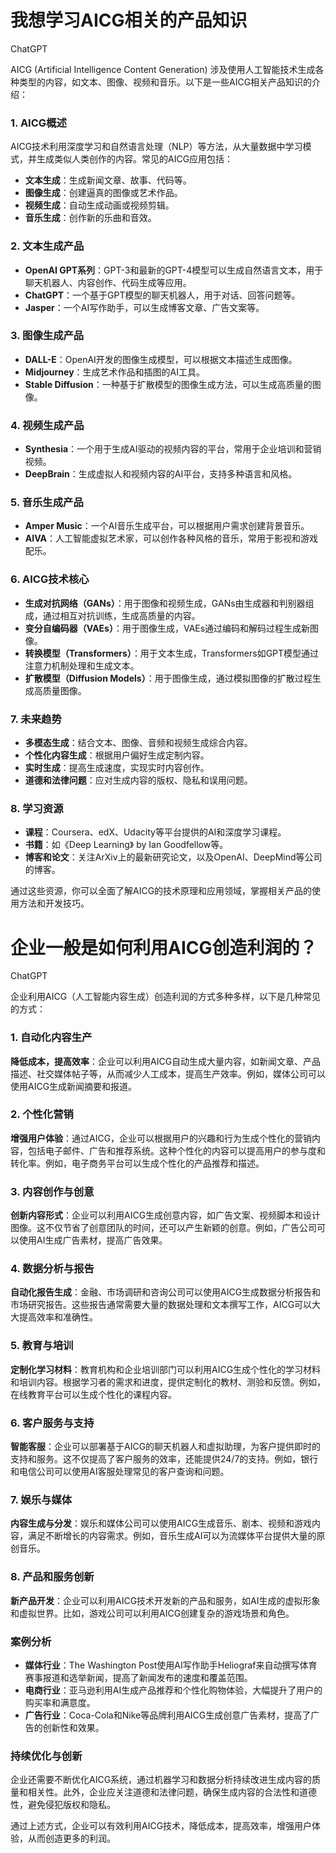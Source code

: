 # 我想学习AICG相关的产品知识

ChatGPT

AICG (Artificial Intelligence Content Generation) 涉及使用人工智能技术生成各种类型的内容，如文本、图像、视频和音乐。以下是一些AICG相关产品知识的介绍：

### 1. AICG概述

AICG技术利用深度学习和自然语言处理（NLP）等方法，从大量数据中学习模式，并生成类似人类创作的内容。常见的AICG应用包括：

- **文本生成**：生成新闻文章、故事、代码等。
- **图像生成**：创建逼真的图像或艺术作品。
- **视频生成**：自动生成动画或视频剪辑。
- **音乐生成**：创作新的乐曲和音效。

### 2. 文本生成产品

- **OpenAI GPT系列**：GPT-3和最新的GPT-4模型可以生成自然语言文本，用于聊天机器人、内容创作、代码生成等应用。
- **ChatGPT**：一个基于GPT模型的聊天机器人，用于对话、回答问题等。
- **Jasper**：一个AI写作助手，可以生成博客文章、广告文案等。

### 3. 图像生成产品

- **DALL-E**：OpenAI开发的图像生成模型，可以根据文本描述生成图像。
- **Midjourney**：生成艺术作品和插图的AI工具。
- **Stable Diffusion**：一种基于扩散模型的图像生成方法，可以生成高质量的图像。

### 4. 视频生成产品

- **Synthesia**：一个用于生成AI驱动的视频内容的平台，常用于企业培训和营销视频。
- **DeepBrain**：生成虚拟人和视频内容的AI平台，支持多种语言和风格。

### 5. 音乐生成产品

- **Amper Music**：一个AI音乐生成平台，可以根据用户需求创建背景音乐。
- **AIVA**：人工智能虚拟艺术家，可以创作各种风格的音乐，常用于影视和游戏配乐。

### 6. AICG技术核心

- **生成对抗网络（GANs）**：用于图像和视频生成，GANs由生成器和判别器组成，通过相互对抗训练，生成高质量的内容。
- **变分自编码器（VAEs）**：用于图像生成，VAEs通过编码和解码过程生成新图像。
- **转换模型（Transformers）**：用于文本生成，Transformers如GPT模型通过注意力机制处理和生成文本。
- **扩散模型（Diffusion Models）**：用于图像生成，通过模拟图像的扩散过程生成高质量图像。

### 7. 未来趋势

- **多模态生成**：结合文本、图像、音频和视频生成综合内容。
- **个性化内容生成**：根据用户偏好生成定制内容。
- **实时生成**：提高生成速度，实现实时内容创作。
- **道德和法律问题**：应对生成内容的版权、隐私和误用问题。

### 8. 学习资源

- **课程**：Coursera、edX、Udacity等平台提供的AI和深度学习课程。
- **书籍**：如《Deep Learning》 by Ian Goodfellow等。
- **博客和论文**：关注ArXiv上的最新研究论文，以及OpenAI、DeepMind等公司的博客。

通过这些资源，你可以全面了解AICG的技术原理和应用领域，掌握相关产品的使用方法和开发技巧。


# 企业一般是如何利用AICG创造利润的？

ChatGPT

企业利用AICG（人工智能内容生成）创造利润的方式多种多样，以下是几种常见的方式：

### 1. 自动化内容生产

**降低成本，提高效率**：企业可以利用AICG自动生成大量内容，如新闻文章、产品描述、社交媒体帖子等，从而减少人工成本，提高生产效率。例如，媒体公司可以使用AICG生成新闻摘要和报道。

### 2. 个性化营销

**增强用户体验**：通过AICG，企业可以根据用户的兴趣和行为生成个性化的营销内容，包括电子邮件、广告和推荐系统。这种个性化的内容可以提高用户的参与度和转化率。例如，电子商务平台可以生成个性化的产品推荐和描述。

### 3. 内容创作与创意

**创新内容形式**：企业可以利用AICG生成创意内容，如广告文案、视频脚本和设计图像。这不仅节省了创意团队的时间，还可以产生新颖的创意。例如，广告公司可以使用AI生成广告素材，提高广告效果。

### 4. 数据分析与报告

**自动化报告生成**：金融、市场调研和咨询公司可以使用AICG生成数据分析报告和市场研究报告。这些报告通常需要大量的数据处理和文本撰写工作，AICG可以大大提高效率和准确性。

### 5. 教育与培训

**定制化学习材料**：教育机构和企业培训部门可以利用AICG生成个性化的学习材料和培训内容。根据学习者的需求和进度，提供定制化的教材、测验和反馈。例如，在线教育平台可以生成个性化的课程内容。

### 6. 客户服务与支持

**智能客服**：企业可以部署基于AICG的聊天机器人和虚拟助理，为客户提供即时的支持和服务。这不仅提高了客户服务的效率，还能提供24/7的支持。例如，银行和电信公司可以使用AI客服处理常见的客户查询和问题。

### 7. 娱乐与媒体

**内容生成与分发**：娱乐和媒体公司可以使用AICG生成音乐、剧本、视频和游戏内容，满足不断增长的内容需求。例如，音乐生成AI可以为流媒体平台提供大量的原创音乐。

### 8. 产品和服务创新

**新产品开发**：企业可以利用AICG技术开发新的产品和服务，如AI生成的虚拟形象和虚拟世界。比如，游戏公司可以利用AICG创建复杂的游戏场景和角色。

### 案例分析

- **媒体行业**：The Washington Post使用AI写作助手Heliograf来自动撰写体育赛事报道和选举新闻，提高了新闻发布的速度和覆盖范围。
- **电商行业**：亚马逊利用AI生成产品推荐和个性化购物体验，大幅提升了用户的购买率和满意度。
- **广告行业**：Coca-Cola和Nike等品牌利用AICG生成创意广告素材，提高了广告的创新性和效果。

### 持续优化与创新

企业还需要不断优化AICG系统，通过机器学习和数据分析持续改进生成内容的质量和相关性。此外，企业应关注道德和法律问题，确保生成内容的合法性和道德性，避免侵犯版权和隐私。

通过上述方式，企业可以有效利用AICG技术，降低成本，提高效率，增强用户体验，从而创造更多的利润。